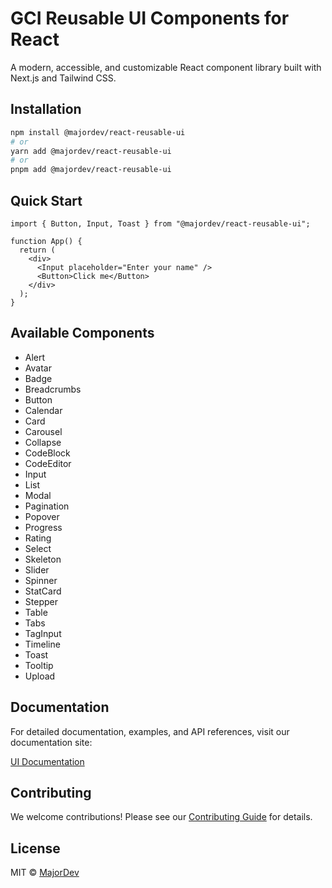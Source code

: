 # GCI Reusable UI Components for React

A modern, accessible, and customizable React component library built with Next.js and Tailwind CSS.

## Installation

```bash
npm install @majordev/react-reusable-ui
# or
yarn add @majordev/react-reusable-ui
# or
pnpm add @majordev/react-reusable-ui
```

## Quick Start

```tsx
import { Button, Input, Toast } from "@majordev/react-reusable-ui";

function App() {
  return (
    <div>
      <Input placeholder="Enter your name" />
      <Button>Click me</Button>
    </div>
  );
}
```

## Available Components

- Alert
- Avatar
- Badge
- Breadcrumbs
- Button
- Calendar
- Card
- Carousel
- Collapse
- CodeBlock
- CodeEditor
- Input
- List
- Modal
- Pagination
- Popover
- Progress
- Rating
- Select
- Skeleton
- Slider
- Spinner
- StatCard
- Stepper
- Table
- Tabs
- TagInput
- Timeline
- Toast
- Tooltip
- Upload

## Documentation

For detailed documentation, examples, and API references, visit our documentation site:

[UI Documentation](https://ui.gci.ng)

## Contributing

We welcome contributions! Please see our [Contributing Guide](CONTRIBUTING.md) for details.

## License

MIT © [MajorDev](https://github.com/majortyga/)
